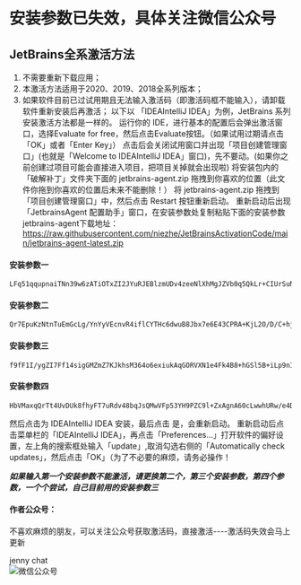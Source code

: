 # 安装参数已失效，具体关注微信公众号
## JetBrains全系激活方法
1. 不需要重新下载应用；
2. 本激活方法适用于2020、2019、2018全系列版本；
3. 如果软件目前已过试用期且无法输入激活码（即激活码框不能输入），请卸载软件重新安装后再激活；
以下以 「IDEAIntelliJ IDEA」为例，JetBrains 系列安装激活方法都是一样的。
运行你的 IDE，进行基本的配置后会弹出激活窗口，选择Evaluate for free，然后点击Evaluate按钮。（如果试用过期请点击「OK」或者「Enter Key」）
点击后会关闭试用窗口并出现「项目创建管理窗口」(也就是「Welcome to IDEAIntelliJ IDEA」窗口)，先不要动。(如果你之前创建过项目可能会直接进入项目，把项目关掉就会出现啦)
将安装包内的「破解补丁」文件夹下面的 jetbrains-agent.zip 拖拽到你喜欢的位置（此文件你拖到你喜欢的位置后未来不能删除！）
将 jetbrains-agent.zip 拖拽到「项目创建管理窗口」中，然后点击 Restart 按钮重新启动。
重新启动后出现「JetbrainsAgent 配置助手」窗口，在安装参数处复制粘贴下面的安装参数  
jetbrains-agent下载地址： https://raw.githubusercontent.com/niezhe/JetBrainsActivationCode/main/jetbrains-agent-latest.zip
#### 安装参数一
```shell 
LFq51qqupnaiTNn39w6zATiOTxZI2JYuRJEBlzmUDv4zeeNlXhMgJZVb0q5QkLr+CIUrSuNB7ucifrGXawLB4qswPOXYG7+ItDNUR/9UkLTUWlnHLX07hnR1USOrWIjTmbytcIKEdaI6x0RskyotuItj84xxoSBP/iRBW2EHpOc
```
#### 安装参数二
```shell
Qr7EpuKzNtnTuEmGcLg/YnYyVEcnvR4iflCYTHc6dwuB8Jbx7e6E43CPRA+KjL2O/D/C+hj/rDFrwCNgGAvLcJd3bcaJ8UTMh8FPxd2EfjDt0eopoRIRQKtw8Ua3hlm2i+GvhYnaJ5/F1XN7H/8uEtYqFQlJc9auMxAL3gdnsmY
```
#### 安装参数三
```shell
f9fF1I/ygZI7Ff14sigGMZmZ7KJkhsM364o6exiukAqGORVXN1e4Fk4B8+hGSl5B+iLp9nIA2pSNhNGlxnDgSV3xC85CGVvWY9SWa+ECeWhJZ1+hitDPCNw5lKaRBnxIKhAfQ3aJl4S5WmrOkfKoIuz3UXVoX7hZGxofqQtzfuc
```
#### 安装参数四
```shell
HbVMaxqQrTt4UvDUk8fhyFT7uRdv48bqJsQMwVFp53YH9PZC9l+ZxAgnA60cLwwhURw/e4DcZZtle4tQzur4yWRk35qghES4JLFlmKty/UNiYh6RZyXeCNPTCvIqxT9HR2YKqQT93be6AfLTcbJwPSLO201g+HbMbg6+aK1MUJI
```

然后点击为 IDEAIntelliJ IDEA 安装，最后点击 是，会重新启动。
重新启动后点击菜单栏的「IDEAIntelliJ IDEA」，再点击「Preferences…」打开软件的偏好设置，左上角的搜索框处输入「update」,取消勾选右侧的「Automatically check updates」，然后点击「OK」（为了不必要的麻烦，请务必操作！

***如果输入第一个安装参数不能激活，请更换第二个，第三个安装参数，第四个参数，一个个尝试，自己目前用的安装参数三***

#### 作者公众号：
不喜欢麻烦的朋友，可以关注公众号获取激活码，直接激活----激活码失效会马上更新 

jenny chat  
![微信公众号](https://img-blog.csdnimg.cn/20200908222150263.png#pic_center)
